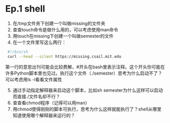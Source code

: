 # Ep.1 shell

1. 在/tmp文件夹下创建一个叫做missing的文件夹
2. 查查touch命令是做什么用的，可以考虑使用man命令
3. 用touch在missing下创建一个叫做semester的文件
4. 在一个文件里写这么两行：
```sh
 #!/bin/sh
 curl --head --silent https://missing.csail.mit.edu
 ```
  第一行的意思出刊可能会比较费解，#开头在bash里表示注释。这个开头你可能在许多Python脚本里也见过。执行这个文件（./semester）思考为什么启动不了？可以考虑用ls -l看看文件属性

5. 通过手动指定解释器来启动这个脚本，比如sh semester为什么这样可以启动而直接./文件名却不行？
6. 查查看chmod程序（记得可以用man）
7. 用chmod使得刚刚的脚本可执行，思考为什么这样就能执行了？shell从哪里知道使用哪个解释器来运行的？